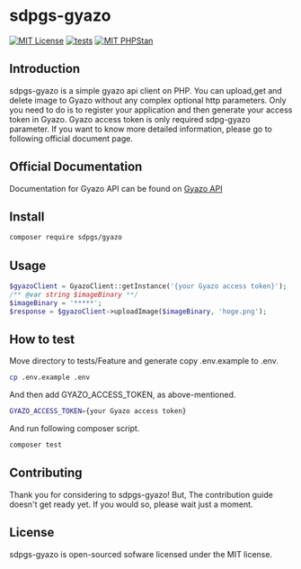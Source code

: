 # sdpgs-gyazo

[![MIT License](http://img.shields.io/badge/license-MIT-blue.svg?style=flat)](LICENSE)
[![tests](https://github.com/tanakaphper/sdpgs-gyazo/actions/workflows/php.yml/badge.svg)](https://github.com/tanakaphper/sdpgs-gyazo/actions/workflows/php.yml)
[![MIT PHPStan](https://img.shields.io/badge/PHPStan-level%209-cornflowerblue)](https://phpstan.org/)

## Introduction

sdpgs-gyazo is a simple gyazo api client on PHP.
You can upload,get and delete image to Gyazo without any complex optional http parameters.
Only you need to do is to register your application and then generate your access token in Gyazo.
Gyazo access token is only required sdpg-gyazo parameter.
If you want to know more detailed information, please go to following official document page.

## Official Documentation

Documentation for Gyazo API can be found on [Gyazo API](https://gyazo.com/api)

## Install

```bash
composer require sdpgs/gyazo
```

## Usage

```php
$gyazoClient = GyazoClient::getInstance('{your Gyazo access token}');
/** @var string $imageBinary **/
$imageBinary = '*****';
$response = $gyazoClient->uploadImage($imageBinary, 'hoge.png');
```

## How to test

Move directory to tests/Feature and generate copy .env.example to .env.
```bash
cp .env.example .env
```

And then add GYAZO_ACCESS_TOKEN, as above-mentioned.

```bash
GYAZO_ACCESS_TOKEN={your Gyazo access token}
```

And run following composer script.

```bash
composer test
```

## Contributing

Thank you for considering to sdpgs-gyazo! But, The contribution guide doesn't get ready yet.
If you would so, please wait just a moment.

## License

sdpgs-gyazo is open-sourced sofware licensed under the MIT license.
